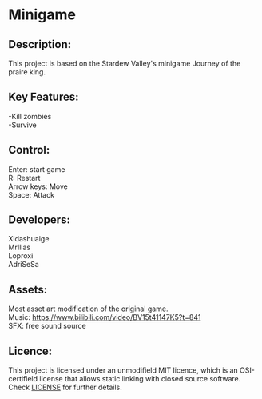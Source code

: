 # Minigame

## Description:
This project is based on the Stardew Valley's minigame Journey of the praire king.<br/>

## Key Features:
-Kill zombies<br/>
-Survive<br/>

## Control:
Enter: start game<br/>
R: Restart<br/>
Arrow keys: Move<br/>
Space: Attack<br/>

## Developers:

Xidashuaige<br/>
MrIllas<br/>
Loproxi<br/>
AdriSeSa<br/>

## Assets:
Most asset art modification of the original game.<br/>
Music: https://www.bilibili.com/video/BV15t41147K5?t=841<br/>
SFX: free sound source<br/>


## Licence:
This project is licensed under an unmodifield MIT licence, which is an OSI-certifield license that allows static linking with closed source software. Check [LICENSE](LICENSE) for further details.




